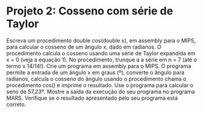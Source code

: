 # Projeto 2: Cosseno com série de Taylor

Escreva um procedimento double cos(double x), em assembly para o MIPS, para calcular o cosseno de um ângulo x, dado em radianos. O procedimento calcula o cosseno usando uma série de Taylor expandida em x = 0 (veja a equação 1). No procedimento, trunque a a série em n = 7 (até o termo x 14/14!). Crie um programa em assembly para o MIPS. O programa permite a entrada de um ângulo x em graus (º), converte o ângulo para radianos, calcula o cosseno do ângulo usando o procedimento chama o procedimento cos() e imprime o resultado. Use o programa para calcular o seno de 57,23º. Mostre a saída da execução do seu programa no programa MARS. Verifique se o resultado apresentado pelo seu programa está correto.